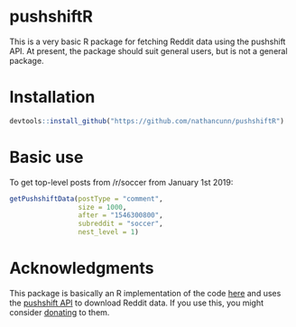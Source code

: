 # pushshiftR

This is a very basic R package for fetching Reddit data using the pushshift API. At present, the package should suit general users, but is not a general package.

# Installation

``` r
devtools::install_github("https://github.com/nathancunn/pushshiftR")
```

# Basic use
To get top-level posts from /r/soccer from January 1st 2019:

``` r
getPushshiftData(postType = "comment",
                 size = 1000,
                 after = "1546300800",
                 subreddit = "soccer",
                 nest_level = 1)
```

# Acknowledgments
This package is basically an R implementation of the code [here](https://medium.com/@RareLoot/using-pushshifts-api-to-extract-reddit-submissions-fb517b286563) and uses the [pushshift API](https://pushshift.io/) to download Reddit data. If you use this, you might consider [donating](https://pushshift.io/donations/) to them.
